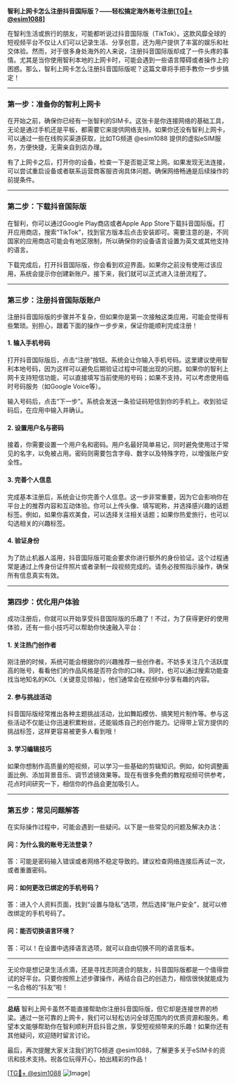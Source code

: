 **智利上网卡怎么注册抖音国际版？——轻松搞定海外账号注册[[TG💪+ @esim1088](https://t.me/s/esim1088)]**

在智利生活或旅行的朋友，可能都听说过抖音国际版（TikTok）。这款风靡全球的短视频平台不仅让人们可以记录生活、分享创意，还为用户提供了丰富的娱乐和社交体验。然而，对于很多身处海外的人来说，注册抖音国际版却成了一件头疼的事情。尤其是当你使用智利本地的上网卡时，可能会遇到一些语言障碍或者操作上的困惑。那么，智利上网卡怎么注册抖音国际版呢？这篇文章将手把手教你一步步搞定！

---

### **第一步：准备你的智利上网卡**
在开始之前，确保你已经有一张智利的SIM卡。这张卡是你连接网络的基础工具，无论是通过手机还是平板，都需要它来提供网络支持。如果你还没有智利上网卡，可以通过一些在线购买渠道获取，比如TG频道 @esim1088 提供的虚拟eSIM服务，方便快捷，无需亲自到店办理。

有了上网卡之后，打开你的设备，检查一下是否能正常上网。如果发现无法连接，可以尝试重启设备或者联系运营商客服咨询具体问题。确保网络畅通是后续操作的前提条件。

---

### **第二步：下载抖音国际版**
在智利，你可以通过Google Play商店或者Apple App Store下载抖音国际版。打开应用商店，搜索“TikTok”，找到官方版本后点击安装即可。需要注意的是，不同国家的应用商店可能会有地区限制，所以确保你的设备语言设置为英文或其他支持的语言。

下载完成后，打开抖音国际版，你会看到欢迎界面。如果你之前没有使用过该应用，系统会提示你创建新账户。接下来，我们就可以正式进入注册流程了。

---

### **第三步：注册抖音国际版账户**
注册抖音国际版的步骤并不复杂，但如果你是第一次接触这类应用，可能会觉得有些繁琐。别担心，跟着下面的操作一步步来，保证你能顺利完成注册！

#### **1. 输入手机号码**
打开抖音国际版后，点击“注册”按钮。系统会让你输入手机号码。这里建议使用智利本地号码，因为这样可以避免后期验证过程中可能出现的问题。如果你的智利上网卡支持短信功能，可以直接填写当前使用的号码；如果不支持，可以考虑使用临时号码服务（如Google Voice等）。

输入号码后，点击“下一步”。系统会发送一条验证码短信到你的手机上。收到验证码后，在应用中输入并确认。

#### **2. 设置用户名与密码**
接着，你需要设置一个用户名和密码。用户名最好简单易记，同时避免使用过于常见的名字，以免被占用。密码则需要包含字母、数字以及特殊字符，以增强账户安全性。

#### **3. 完善个人信息**
完成基本注册后，系统会让你完善个人信息。这一步非常重要，因为它会影响你在平台上的推荐内容和互动体验。你可以上传头像、填写昵称，并选择感兴趣的话题标签。例如，如果你喜欢美食，可以选择关注相关话题；如果你热爱旅行，也可以勾选相关的兴趣标签。

#### **4. 验证身份**
为了防止机器人滥用，抖音国际版可能会要求你进行额外的身份验证。这个过程通常是通过上传身份证件照片或者录制一段视频完成的。请务必按照指示操作，确保所有信息真实有效。

---

### **第四步：优化用户体验**
成功注册后，你就可以开始享受抖音国际版的乐趣了！不过，为了获得更好的使用体验，还有一些小技巧可以帮助你快速融入平台：

#### **1. 关注热门创作者**
刚注册的时候，系统可能会根据你的兴趣推荐一些创作者。不妨多关注几个活跃度高的账号，看看他们的作品风格是否符合你的口味。同时，也可以通过搜索功能查找当地知名的KOL（关键意见领袖），他们通常会在视频中分享有趣的内容。

#### **2. 参与挑战活动**
抖音国际版经常推出各种主题挑战活动，比如舞蹈模仿、搞笑短片制作等。参与这些活动不仅能让你迅速积累粉丝，还能锻炼自己的创作能力。记得带上官方提供的挑战标签，这样更容易被更多人看到哦！

#### **3. 学习编辑技巧**
如果你想制作高质量的短视频，可以学习一些基础的剪辑知识。例如，如何调整画面比例、添加背景音乐、调节滤镜效果等。现在有很多免费的教程视频可供参考，花点时间研究一下，相信你的作品会更加吸引人。

---

### **第五步：常见问题解答**
在实际操作过程中，可能会遇到一些疑问。以下是一些常见的问题及解决办法：

#### **问：为什么我的账号无法登录？**
答：可能是密码输入错误或者网络不稳定导致的。建议检查网络连接后再试一次，或者重置密码。

#### **问：如何更改已绑定的手机号码？**
答：进入个人资料页面，找到“设置与隐私”选项，然后选择“账户安全”，就可以修改绑定的手机号码了。

#### **问：能否切换语言环境？**
答：可以！在设置中选择语言选项，就可以自由切换不同的语言版本。

---

无论你是想记录生活点滴，还是寻找志同道合的朋友，抖音国际版都是一个值得尝试的好平台。只要你按照上述步骤操作，再结合自己的创造力，相信很快就能成为一名合格的“抖友”啦！

---

**总结**
智利上网卡虽然不能直接帮助你注册抖音国际版，但它却是连接世界的桥梁。通过一张可靠的上网卡，我们可以轻松访问全球范围内的优质资源和服务。希望本文能够帮助你在智利顺利开启抖音之旅，享受短视频带来的乐趣！如果你还有其他疑问，欢迎随时留言讨论。

最后，再次提醒大家关注我们的TG频道 @esim1088，了解更多关于eSIM卡的资讯和技术支持。祝各位玩得开心，拍出精彩的作品！

[[TG💪+ @esim1088](https://t.me/s/esim1088) ![Image](https://i.postimg.cc/4NQfJmqS/Snipaste-2025-05-13-00-14-12.png)]